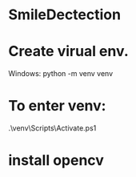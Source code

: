 # SmileDectection
# Create virual env.
Windows:
python -m venv venv

# To enter venv:
.\venv\Scripts\Activate.ps1

# install opencv